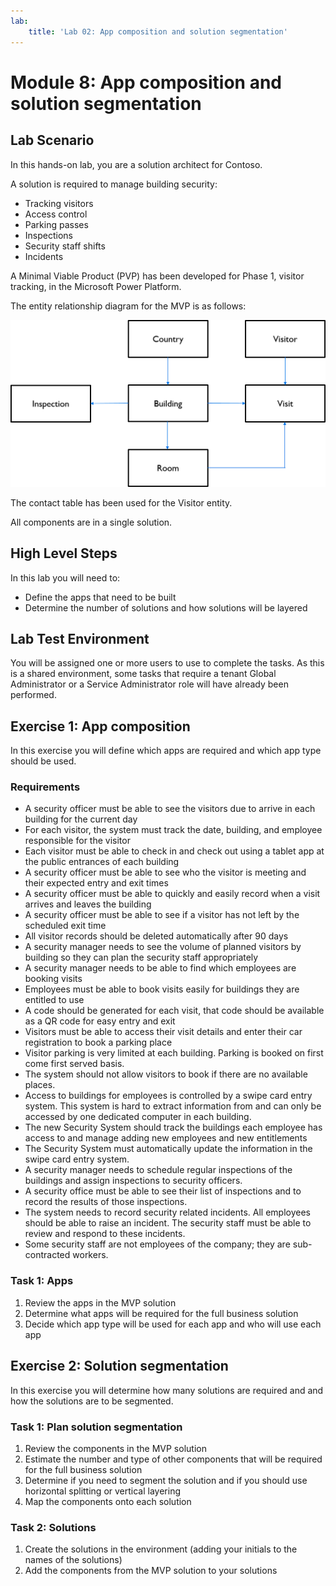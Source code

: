 ```yaml
---
lab:
    title: 'Lab 02: App composition and solution segmentation'
---
```


# **Module 8: App composition and solution segmentation**

## **Lab Scenario**

In this hands-on lab, you are a solution architect for Contoso.

A solution is required to manage building security:

- Tracking visitors
- Access control
- Parking passes
- Inspections
- Security staff shifts
- Incidents

A Minimal Viable Product (PVP) has been developed for Phase 1, visitor tracking, in the Microsoft Power Platform.

The entity relationship diagram for the MVP is as follows:

![MVP entity relationship diagram](../media/erd.png)

The contact table has been used for the Visitor entity.

All components are in a single solution.

## **High Level Steps**

In this lab you will need to:

- Define the apps that need to be built
- Determine the number of solutions and how solutions will be layered

## **Lab Test Environment**

You will be assigned one or more users to use to complete the tasks. As this is a shared environment, some tasks that require a tenant Global Administrator or a Service Administrator role will have already been performed.

## **Exercise 1: App composition**

In this exercise you will define which apps are required and which app type should be used.

### Requirements

- A security officer must be able to see the visitors due to arrive in each building for the current day
- For each visitor, the system must track the date, building, and employee responsible for the visitor
- Each visitor must be able to check in and check out using a tablet app at the public entrances of each building
- A security officer must be able to see who the visitor is meeting and their expected entry and exit times
- A security officer must be able to quickly and easily record when a visit arrives and leaves the building
- A security officer must be able to see if a visitor has not left by the scheduled exit time
- All visitor records should be deleted automatically after 90 days
- A security manager needs to see the volume of planned visitors by building so they can plan the security staff appropriately
- A security manager needs to be able to find which employees are booking visits
- Employees must be able to book visits easily for buildings they are entitled to use
- A code should be generated for each visit, that code should be available as a QR code for easy entry and exit
- Visitors must be able to access their visit details and enter their car registration to book a parking place
- Visitor parking is very limited at each building. Parking is booked on first come first served basis.
- The system should not allow visitors to book if there are no available places.
- Access to buildings for employees is controlled by a swipe card entry system. This system is hard to extract information from and can only be accessed by one dedicated computer in each building.
- The new Security System should track the buildings each employee has access to and manage adding new employees and new entitlements
- The Security System must automatically update the information in the swipe card entry system.
- A security manager needs to schedule regular inspections of the buildings and assign inspections to security officers.
- A security office must be able to see their list of inspections and to record the results of those inspections.
- The system needs to record security related incidents. All employees should be able to raise an incident. The security staff must be able to review and respond to these incidents.
- Some security staff are not employees of the company; they are sub-contracted workers.

### **Task 1: Apps**

1. Review the apps in the MVP solution
2. Determine what apps will be required for the full business solution
3. Decide which app type will be used for each app and who will use each app

## **Exercise 2: Solution segmentation**

In this exercise you will determine how many solutions are required and and how the solutions are to be segmented.

### **Task 1: Plan solution segmentation**

1. Review the components in the MVP solution
2. Estimate the number and type of other components that will be required for the full business solution
3. Determine if you need to segment the solution and if you should use horizontal splitting or vertical layering
4. Map the components onto each solution

### **Task 2: Solutions**

1. Create the solutions in the environment (adding your initials to the names of the solutions)
2. Add the components from the MVP solution to your solutions
